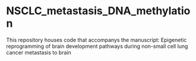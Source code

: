 # NSCLC_metastasis_DNA_methylation
This repository houses code that accompanys the manuscript: Epigenetic reprogramming of brain development pathways during non-small cell lung cancer metastasis to  brain
